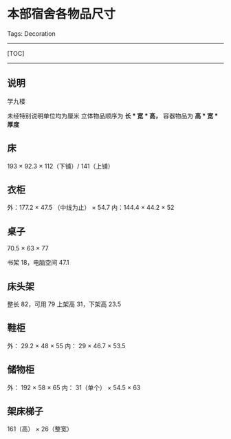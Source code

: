 # 本部宿舍各物品尺寸

Tags: Decoration

---

[TOC]

---

## 说明

学九楼

未经特别说明单位均为厘米
立体物品顺序为 **长 * 宽 * 高，**
容器物品为 **高 * 宽 * 厚度**

## 床

193 $\times$ 92.3 $\times$ 112（下铺）/ 141（上铺）

## 衣柜

外：177.2 $\times$ 47.5 （中线为止） $\times$ 54.7
内：144.4  $\times$ 44.2 $\times$ 52

## 桌子

70.5 $\times$ 63 $\times$ 77

书架 18，电脑空间 47.1

## 床头架

整长 82，可用 79
上架高 31，下架高 23.5

## 鞋柜

外： 29.2 $\times$ 48 $\times$ 55
内： 29 $\times$ 46.7 $\times$ 53.5

## 储物柜

外： 192 $\times$ 58 $\times$ 65
内： 31（单个） $\times$ 54.5 $\times$ 63

## 架床梯子

161（高） $\times$ 26（整宽）





